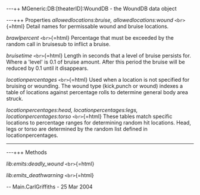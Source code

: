 ---++ MGeneric:DB:\[theaterID\]:WoundDB - the WoundDB data object

---+++ Properties *allowedlocations:bruise, allowedlocations:wound*
`<br>`{=html} Detail names for permissable wound and bruise locations.

*brawlpercent* `<br>`{=html} Percentage that must be exceeded by the
random call in bruisesub to inflict a bruise.

*bruisetime* `<br>`{=html} Length in seconds that a level of bruise
persists for. Where a 'level' is 0.1 of bruise amount. After this period
the bruise will be reduced by 0.1 until it disappears.

*locationpercentages* `<br>`{=html} Used when a location is not
specified for bruising or wounding. The wound type (kick,punch or wound)
indexes a table of locations against percentage rolls to determine
general body area struck.

*locationpercentages:head, locationpercentages:legs,
locationpercentages:torso* `<br>`{=html} These tables match specific
locations to percentage ranges for determining random hit locations.
Head, legs or torso are determined by the random list defined in
locationpercentages.

------------------------------------------------------------------------

---+++ Methods

*lib:emits:deadly_wound* `<br>`{=html}

*lib:emits_deathwarning* `<br>`{=html}

-- Main.CarlGriffiths - 25 Mar 2004
